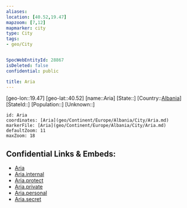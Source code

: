 ```yaml
---
aliases: 
location: [40.52,19.47]
mapzoom: [7,12] 
mapmarker: city 
type: City
tags:
- geo/City


SpocWebEntityId: 28867
isDeleted: false
confidential: public

title: Aria
---
```

[geo-lon::19.47]
[geo-lat::40.52]
[name::Aria]
[State::]
[Country::[Albania](geo/Continent/Europe/Albania.md)]
[StateId::]
[Population::]
[Unknown::]


```leaflet
id: Aria
coordinates: [Aria](geo/Continent/Europe/Albania/City/Aria.md)
markerFile: [Aria](geo/Continent/Europe/Albania/City/Aria.md)
defaultZoom: 11 
maxZoom: 18
```


## Confidential Links & Embeds: 
- [Aria](../../../../../../_public/geo/Continent/Europe/Albania/City/Aria.md) 
- [Aria.internal](../../../../../../_internal/geo/Continent/Europe/Albania/City/Aria.internal.md) 
- [Aria.protect](../../../../../../_protect/geo/Continent/Europe/Albania/City/Aria.protect.md) 
- [Aria.private](../../../../../../_private/geo/Continent/Europe/Albania/City/Aria.private.md) 
- [Aria.personal](../../../../../../_personal/geo/Continent/Europe/Albania/City/Aria.personal.md) 
- [Aria.secret](../../../../../../_secret/geo/Continent/Europe/Albania/City/Aria.secret.md) 
